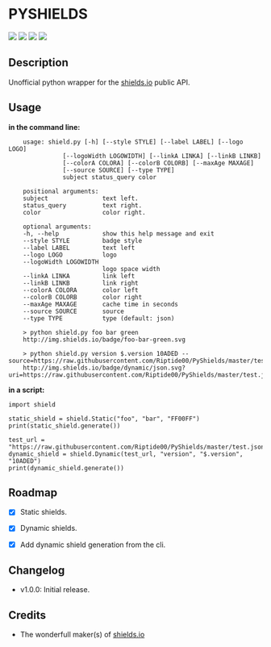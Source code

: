 # PYSHIELDS

![](http://img.shields.io/badge/py-shields-lightgrey.svg?) ![](http://img.shields.io/badge/python3-supported-green.svg?) ![](http://img.shields.io/badge/python2-supported-green.svg?) ![](https://img.shields.io/badge/dynamic/json.svg?uri=https://raw.githubusercontent.com/Riptide00/PyShields/master/test.json&label=version&query=$.version&colorB=10ADED)

## Description

Unofficial python wrapper for the [shields.io](https://shields.io) public API.

## Usage

**in the command line:**

        usage: shield.py [-h] [--style STYLE] [--label LABEL] [--logo LOGO]
                   [--logoWidth LOGOWIDTH] [--linkA LINKA] [--linkB LINKB]
                   [--colorA COLORA] [--colorB COLORB] [--maxAge MAXAGE]
                   [--source SOURCE] [--type TYPE]
                   subject status_query color

        positional arguments:
        subject               text left.
        status_query          text right.
        color                 color right.

        optional arguments:
        -h, --help            show this help message and exit
        --style STYLE         badge style
        --label LABEL         text left
        --logo LOGO           logo
        --logoWidth LOGOWIDTH
                              logo space width
        --linkA LINKA         link left
        --linkB LINKB         link right
        --colorA COLORA       color left
        --colorB COLORB       color right
        --maxAge MAXAGE       cache time in seconds
        --source SOURCE       source
        --type TYPE           type (default: json)

        > python shield.py foo bar green
        http://img.shields.io/badge/foo-bar-green.svg

        > python shield.py version $.version 10ADED --source=https://raw.githubusercontent.com/Riptide00/PyShields/master/test.json
        http://img.shields.io/badge/dynamic/json.svg?uri=https://raw.githubusercontent.com/Riptide00/PyShields/master/test.json&label=version&query=$.version&colorB=10ADED
  
**in a script:**

    import shield

    static_shield = shield.Static("foo", "bar", "FF00FF")
    print(static_shield.generate())

    test_url = "https://raw.githubusercontent.com/Riptide00/PyShields/master/test.json"
    dynamic_shield = shield.Dynamic(test_url, "version", "$.version", "10ADED")
    print(dynamic_shield.generate())




## Roadmap

- [x] Static shields.
- [x] Dynamic shields.
- [x] Add dynamic shield generation from the cli.


## Changelog

- v1.0.0: Initial release.

## Credits

- The wonderfull maker(s) of [shields.io](https://shields.io)